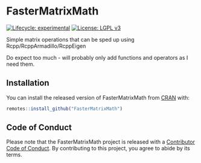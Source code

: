 
# FasterMatrixMath

<!-- badges: start -->
[![Lifecycle: experimental](https://img.shields.io/badge/lifecycle-experimental-orange.svg)](https://www.tidyverse.org/lifecycle/#experimental)
[![License: LGPL v3](https://img.shields.io/badge/License-LGPL%20v3-blue.svg)](https://www.gnu.org/licenses/lgpl-3.0)
<!-- badges: end -->

Simple matrix operations that can be sped up using Rcpp/RcppArmadillo/RcppEigen

Do expect too much - will probably only add functions and operators as I need them.

## Installation

You can install the released version of FasterMatrixMath from [CRAN](https://CRAN.R-project.org) with:

``` r
remotes::install_github("FasterMatrixMath")
```

## Code of Conduct

Please note that the FasterMatrixMath project is released with a [Contributor Code of Conduct](https://contributor-covenant.org/version/2/0/CODE_OF_CONDUCT.html). By contributing to this project, you agree to abide by its terms.
